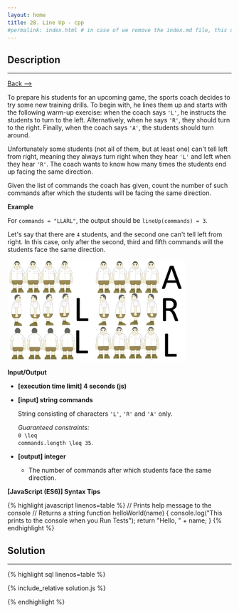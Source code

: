 ```yaml
---
layout: home
title: 28. Line Up - cpp
#permalink: index.html # in case of we remove the index.md file, this doc will be the index page
---
```


<div class="row">
<div class="columnStmt" markdown="1">

## Description

---

[Back --> ](../README.md)

To prepare his students for an upcoming game, the sports coach decides to try some new training drills. To begin with, he lines them up and starts with the following warm-up exercise: when the coach says <code>'L'</code>, he instructs the students to turn to the left. Alternatively, when he says <code>'R'</code>, they should turn to the right. Finally, when the coach says <code>'A'</code>, the students should turn around.

Unfortunately some students (not all of them, but at least one) can't tell left from right, meaning they always turn right when they hear <code>'L'</code> and left when they hear <code>'R'</code>. The coach wants to know how many times the students end up facing the same direction.

Given the list of commands the coach has given, count the number of such commands after which the students will be facing the same direction.

**Example**

For <code>commands = "LLARL"</code>, the output should be
<code>lineUp(commands) = 3</code>.

Let's say that there are <code>4</code> students, and the second one can't tell left from right. In this case, only after the second, third and fifth commands will the students face the same direction.

![](../images/example.png)

**Input/Output**

- **[execution time limit] 4 seconds (js)**

- **[input] string commands**

  String consisting of characters <code>'L'</code>, <code>'R'</code> and <code>'A'</code> only.

  _Guaranteed constraints:_<br>
  <code type='math/tex'>0 \leq commands.length \leq 35</code>.

- **[output] integer**

  - The number of commands after which students face the same direction.

**[JavaScript (ES6)] Syntax Tips**

{% highlight javascript linenos=table %}
// Prints help message to the console
// Returns a string
function helloWorld(name) {
console.log("This prints to the console when you Run Tests");
return "Hello, " + name;
}
{% endhighlight %}

</div>
<div class="columnSol" markdown="1">

## Solution

---

{% highlight sql linenos=table %}

{% include_relative solution.js %}

{% endhighlight %}

</div>
</div>
